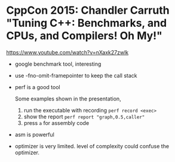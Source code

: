 # CppCon 2015: Chandler Carruth "Tuning C++: Benchmarks, and CPUs, and Compilers! Oh My!" 

https://www.youtube.com/watch?v=nXaxk27zwlk

* google benchmark tool, interesting
* use -fno-omit-framepointer to keep the call stack
* perf is a good tool

  Some examples shown in the presentation,
  1.  run the executable with recording `perf record <exec>`
  2.  show the report `perf report "graph,0.5,caller"`
  3.  press `a` for assembly code

* asm is powerful 
* optimizer is very limited. level of complexity could confuse the optimizer. 

